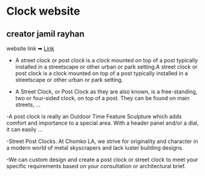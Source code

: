 # Clock website

## creator jamil rayhan

website link ➡ [Link](https://last-project-49086.web.app/)

- A street clock or post clock is a clock mounted on top of a post typically installed in a streetscape or other urban or park setting.A street clock or post clock is a clock mounted on top of a post typically installed in a streetscape or other urban or park setting.

- A Street Clock, or Post Clock as they are also known, is a free-standing, two or four-sided clock, on top of a post. They can be found on main streets, ...

-A post clock is really an Outdoor Time Feature Sculpture which adds comfort and importance to a special area. With a header panel and/or a dial, it can easily ...

-Street Post Clocks. At Chomko LA, we strive for originality and character in a modern world of metal skyscrapers and lack luster building designs.

-We can custom design and create a post clock or street clock to meet your specific requirements based on your consultation or architectural brief.
